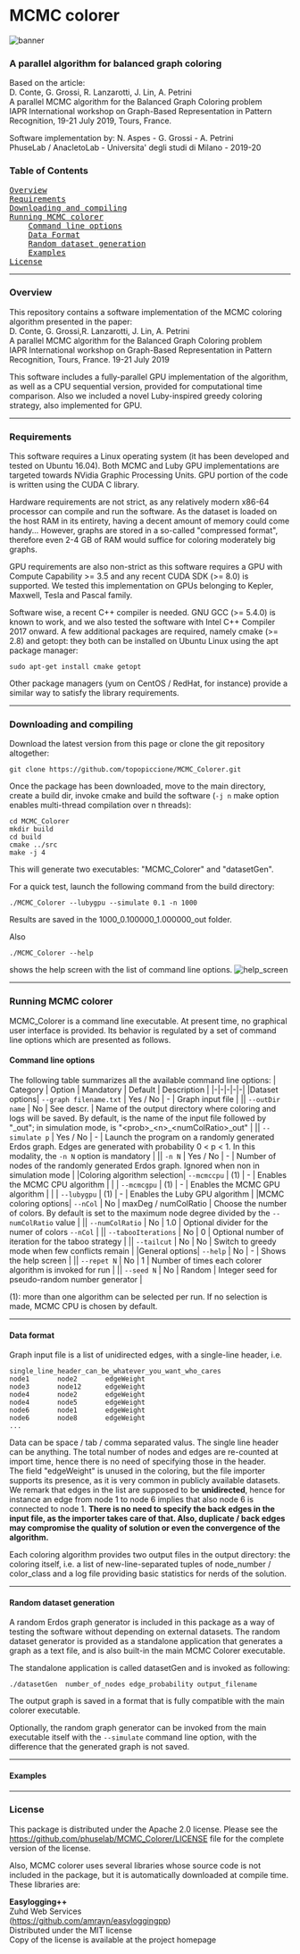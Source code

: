 # MCMC colorer
![banner]
### A parallel algorithm for balanced graph coloring

Based on the article:  
D. Conte, G. Grossi, R. Lanzarotti, J. Lin, A. Petrini  
A parallel MCMC algorithm for the Balanced Graph Coloring problem  
IAPR International workshop on Graph-Based Representation in Pattern Recognition, 19-21 July 2019, Tours, France. 

Software implementation by: N. Aspes - G. Grossi - A. Petrini  
PhuseLab / AnacletoLab - Universita' degli studi di Milano - 2019-20

### Table of Contents
<pre>
<a href="#Overview">Overview</a>
<a href="#Requirements">Requirements</a>
<a href="#Downloading-and-compiling">Downloading and compiling</a>
<a href="#Running-MCMC-colorer">Running MCMC colorer</a>
	<a href="#Command-line-options">Command line options</a>
	<a href="#Data-format">Data Format</a>
	<a href="#Random-dataset-generation">Random dataset generation</a>
	<a href="#Examples">Examples</a>
<a href="#License">License</a>
</pre>

---
### Overview
This repository contains a software implementation of the MCMC coloring algorithm presented in the paper:  
D. Conte, G. Grossi,R. Lanzarotti, J. Lin, A. Petrini  
A parallel MCMC algorithm for the Balanced Graph Coloring problem  
IAPR International workshop on Graph-Based Representation in Pattern Recognition, Tours, France. 19-21 July 2019

This software includes a fully-parallel GPU implementation of the algorithm, as well as a CPU sequential version, provided for computational time comparison. Also we included a novel Luby-inspired greedy  coloring strategy, also implemented for GPU.


---
### Requirements
This software requires a Linux operating system (it has been developed and tested on Ubuntu 16.04). Both MCMC and Luby GPU implementations are targeted towards NVidia Graphic Processing Units. GPU portion of the code is written using the CUDA C library.

Hardware requirements are not strict, as any relatively modern x86-64 processor can compile and run the software. As the dataset is loaded on the host RAM in its entirety, having a decent amount of memory could come handy... However, graphs are stored in a so-called "compressed format", therefore even 2-4 GB of RAM would suffice for coloring moderately big graphs.

GPU requirements are also non-strict as this software requires a GPU with Compute Capability >= 3.5 and any recent CUDA SDK (>= 8.0) is supported. We tested this implementation on GPUs belonging to Kepler, Maxwell, Tesla and Pascal family.

Software wise, a recent C++ compiler is needed. GNU GCC (>= 5.4.0) is known to work, and we also tested the software with Intel C++ Compiler 2017 onward. A few additional packages are required, namely cmake (>= 2.8) and getopt: they both can be installed on Ubuntu Linux using the apt package manager:
```
sudo apt-get install cmake getopt
```
Other package managers (yum on CentOS / RedHat, for instance) provide a similar way to satisfy the library requirements.

---
### Downloading and compiling

Download the latest version from this page or clone the git repository altogether:

	git clone https://github.com/topopiccione/MCMC_Colorer.git

Once the package has been downloaded, move to the main directory, create a build dir, invoke cmake and build the software (`-j n` make option enables multi-thread compilation over n threads):

	cd MCMC_Colorer
	mkdir build
	cd build
	cmake ../src
	make -j 4

This will generate two executables: "MCMC_Colorer" and "datasetGen".

For a quick test, launch the following command from the build directory:
```
./MCMC_Colorer --lubygpu --simulate 0.1 -n 1000
```
Results are saved in the 1000_0.100000_1.000000_out folder.

Also
```
./MCMC_Colorer --help
```
shows the help screen with the list of command line options.
![help_screen]

---

### Running MCMC colorer
MCMC_Colorer is a command line executable. At present time, no graphical user interface is provided. Its behavior is regulated by a set of command line options which are presented as follows.

#### Command line options
The following table summarizes all the available command line options:
| Category | Option | Mandatory | Default | Description |
|-|-|-|-|-|
|Dataset options| `--graph filename.txt` | Yes / No | - | Graph input file |
|| `--outDir name` | No | See descr. | Name of the output directory where coloring and logs will be saved. By default, is the name of the input file followed by "\_out"; in simulation mode, is "\<prob\>\_\<n\>_\<numColRatio\>\_out"  |
|| `--simulate p` | Yes / No | - | Launch the program on a randomly generated Erdos graph. Edges are generated with probability 0 \< p \< 1. In this modality, the `-n N`  option is mandatory |
|| `-n N` | Yes / No | - | Number of nodes of the randomly generated Erdos graph. Ignored when non in simulation mode |
|Coloring algorithm selection| `--mcmccpu` | (1) | - | Enables the MCMC CPU algorithm |
| | `--mcmcgpu` | (1) | - | Enables the MCMC GPU algorithm |
| | `--lubygpu` | (1) | - | Enables the Luby GPU algorithm |
|MCMC coloring options| `--nCol` | No | maxDeg / numColRatio | Choose the number of colors. By default is set to the maximum node degree divided by the `--numColRatio` value |
|| `--numColRatio` | No | 1.0 | Optional divider for the numer of colors `--nCol` |
|| `--tabooIterations` | No | 0 | Optional number of iteration for the taboo strategy |
|| `--tailcut` | No | No | Switch to greedy mode when few conflicts remain |
|General options| `--help` | No | - | Shows the help screen |
|| `--repet N` | No | 1 | Number of times each colorer algorithm is invoked for run  |
|| `--seed N` | No | Random | Integer seed for pseudo-random number generator  |

(1): more than one algorithm can be selected per run. If no selection is made, MCMC CPU is chosen by default.


---
#### Data format
Graph input file is a list of unidirected edges, with a single-line header, i.e.
```
single_line_header_can_be_whatever_you_want_who_cares
node1		node2		edgeWeight
node3		node12		edgeWeight
node4		node2		edgeWeight
node4		node5		edgeWeight
node6		node1		edgeWeight
node6		node8		edgeWeight
...
```
Data can be space / tab / comma separated valus. The single line header can be anything. The total number of nodes and edges are re-counted at import time, hence there is no need of specifying those in the header.  
The field "edgeWeight" is unused in the coloring, but the file importer supports its presence, as it is very common in publicly available datasets.  
We remark that edges in the list are supposed to be **unidirected**, hence for instance an edge from node 1 to node 6 implies that also node 6 is connected to node 1. **There is no need to specify the back edges in the input file, as the importer takes care of that. Also, duplicate / back edges may compromise the quality of solution or even the convergence of the algorithm.**

Each coloring algorithm provides two output files in the output directory: the coloring itself, i.e. a list of new-line-separated tuples of node_number / color_class and a log file providing basic statistics for nerds of the solution.

---
#### Random dataset generation
A random Erdos graph generator is included in this package as a way of testing the software without depending on external datasets. The random dataset generator is provided as a standalone application that generates a graph as a text file, and is also built-in the main MCMC Colorer executable.

The standalone application is called datasetGen and is invoked as following:
```
./datasetGen  number_of_nodes edge_probability output_filename
```
The output graph is saved in a format that is fully compatible with the main colorer executable.

Optionally, the random graph generator can be invoked from the main executable itself with the `--simulate` command line option, with the difference that the generated graph is not saved.

---
#### Examples

---
### License

This package is distributed under the Apache 2.0 license. Please see the https://github.com/phuselab/MCMC_Colorer/LICENSE file for the complete version of the license.

Also, MCMC colorer uses several libraries whose source code is not included in the package, but it is automatically downloaded at compile time. These libraries are:

**Easylogging++**\
Zuhd Web Services\
(https://github.com/amrayn/easyloggingpp) \
Distributed under the MIT license\
Copy of the license is available at the project homepage





[banner]: https://raw.githubusercontent.com/Topopiccione/MCMC_Colorer/master/repo_pics/banner.png

[help_screen]: https://raw.githubusercontent.com/Topopiccione/MCMC_Colorer/master/repo_pics/help_screen.png
